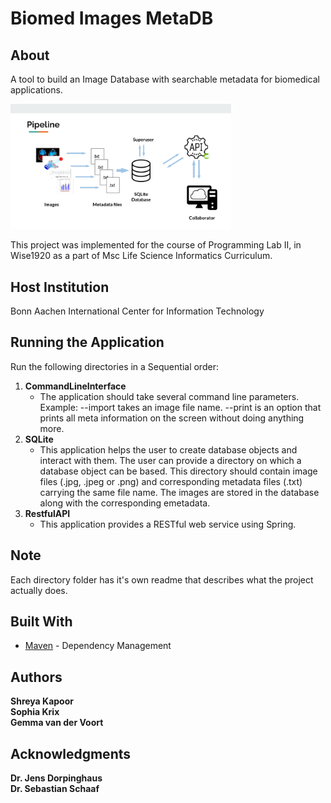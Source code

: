# Biomed Images MetaDB
## About
A tool to build an Image Database with searchable metadata for biomedical applications. 

<img src="https://github.com/ShreyaKapoor18/ProgrammingProject05/blob/master/pipline.png" width="70%">

This project was implemented for the course of Programming Lab II, in Wise1920 as a 
part of Msc Life Science Informatics Curriculum. 

## Host Institution 
Bonn Aachen International Center for Information Technology <br> 

## Running the Application
Run the following directories in a Sequential order: <br>
1. **CommandLineInterface** <br>
      - The application should take several command line parameters. Example: --import takes an image file name. --print is an option that prints all meta information on the screen without doing anything more. <br>
2. **SQLite** <br>
      - This application helps the user to create database objects and interact with them. The user can provide a directory on which a database object can be based. This directory should contain image files (.jpg, .jpeg or .png) and corresponding metadata files (.txt) carrying the same file name. The images are stored in the database along with the corresponding emetadata. <br>
3. **RestfulAPI** <br>
     - This application provides a RESTful web service using Spring. <br>
## Note
Each directory folder has it's own readme that describes what the project actually does. 


## Built With

* [Maven](https://maven.apache.org/) - Dependency Management

## Authors

 **Shreya Kapoor** <br>
**Sophia Krix** <br>
**Gemma van der Voort**<br>

## Acknowledgments

**Dr. Jens Dorpinghaus** <br>
**Dr. Sebastian Schaaf**<br>
